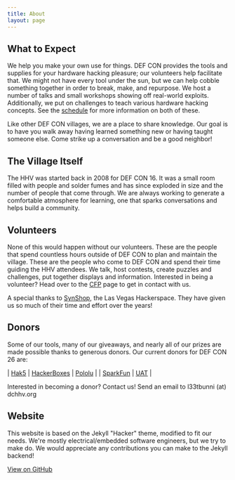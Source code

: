 ```yaml
---
title: About
layout: page
---
```


## What to Expect
We help you make your own use for things.  DEF CON provides the tools and supplies for your hardware hacking pleasure; our volunteers help facilitate that.  We might not have every tool under the sun, but we can help cobble something together in order to break, make, and repurpose.  We host a number of talks and small workshops showing off real-world exploits.  Additionally, we put on challenges to teach various hardware hacking concepts.  See the [schedule](/schedule) for more information on both of these.  

Like other DEF CON villages, we are a place to share knowledge.  Our goal is to have you walk away having learned something new or having taught someone else.  Come strike up a conversation and be a good neighbor!

## The Village Itself
The HHV was started back in 2008 for DEF CON 16.  It was a small room filled with people and solder fumes and has since exploded in size and the number of people that come through.  We are always working to generate a comfortable atmosphere for learning, one that sparks conversations and helps build a community.  

## Volunteers
None of this would happen without our volunteers.  These are the people that spend countless hours outside of DEF CON to plan and maintain the village. These are the people who come to DEF CON and spend their time guiding the HHV attendees.  We talk, host contests, create puzzles and challenges, put together displays and information.  Interested in being a volunteer?  Head over to the [CFP](/CFP) page to get in contact with us.

A special thanks to [SynShop](https://synshop.org/), the Las Vegas Hackerspace.  They have given us so much of their time and effort over the years!

## Donors
Some of our tools, many of our giveaways, and nearly all of our prizes are made possible thanks to generous donors.  Our current donors for DEF CON 26 are:

| [Hak5](https://www.hak5.org/) | [HackerBoxes](https://hackerboxes.com/) | [Pololu](https://www.pololu.com/) |
| [SparkFun](https://www.sparkfun.com/) | [UAT](https://www.uat.edu/) |

Interested in becoming a donor? Contact us! Send an email to l33tbunni (at) dchhv.org

## Website
This website is based on the Jekyll "Hacker" theme, modified to fit our needs.  We're mostly electrical/embedded software engineers, but we try to make do.  We would appreciate any contributions you can make to the Jekyll backend!

<a href="{{ site.github.repository_url }}" class="btn btn-github"><span class="icon"></span>View on GitHub</a>
